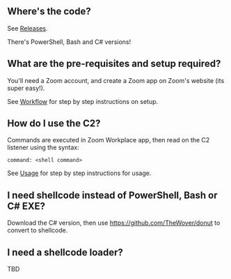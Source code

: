## Where's the code?
See [Releases](https://github.com/benlee105/PSZoomC2/releases).

There's PowerShell, Bash and C# versions!

## What are the pre-requisites and setup required?
You'll need a Zoom account, and create a Zoom app on Zoom's website (its super easy!).  
  
See [Workflow](https://github.com/benlee105/PSZoomC2/wiki/Workflow) for step by step instructions on setup.

## How do I use the C2?
Commands are executed in Zoom Workplace app, then read on the C2 listener using the syntax:  
  
`command: <shell command>`  

See [Usage](https://github.com/benlee105/PSZoomC2/wiki/Usage) for step by step instructions for usage.

## I need shellcode instead of PowerShell, Bash or C# EXE?
Download the C# version, then use https://github.com/TheWover/donut to convert to shellcode.

## I need a shellcode loader?
TBD
